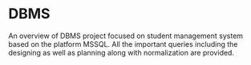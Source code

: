 # DBMS
An overview of DBMS project focused on student management system based on the platform MSSQL. All the important queries including the designing as well as planning along with normalization are provided.
